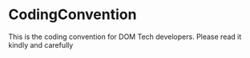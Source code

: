# CodingConvention
This is the coding convention for DOM Tech developers. Please read it kindly and carefully
